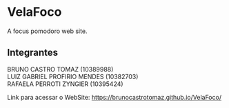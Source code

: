 # VelaFoco
A focus pomodoro web site.

<h2>Integrantes</h2>
BRUNO CASTRO TOMAZ (10389988)<br>
LUIZ GABRIEL PROFIRIO MENDES (10382703)<br>
RAFAELA PERROTI ZYNGIER (10395424)<br>


Link para acessar o WebSite:
https://brunocastrotomaz.github.io/VelaFoco/
